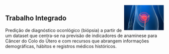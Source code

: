 <img src="/zImagens/CervicalCancer.jpg" align="right" width="25%" height="25%"/>

## Trabalho Integrado
Predição de diagnóstico oconlógico (biópsia) a partir de um dataset que centra-se na previsão de indicadores de anaminese para Câncer do Colo do Útero e com recursos que abrangem informações demográficas, hábitos e registros médicos históricos.
